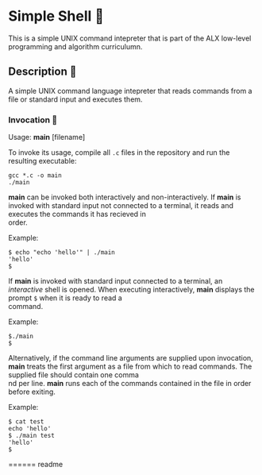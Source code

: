 # Simple Shell :shell:

This is a simple UNIX command intepreter that is part of the ALX low-level programming and algorithm curriculumn.

## Description :speech_balloon:

A simple UNIX command language intepreter that reads commands from a file or standard input and executes them.

### Invocation :running:

Usage: **main** [filename]

To invoke its usage, compile all `.c` files in the repository and run the resulting executable:

```
gcc *.c -o main
./main
```

**main** can be invoked both interactively and non-interactively. If **main** is invoked with standard input not connected to a terminal, it reads and executes the commands it has recieved in\
 order.

Example:
```
$ echo "echo 'hello'" | ./main
'hello'
$
```

If **main** is invoked with standard input connected to a terminal, an *interactive* shell is opened. When executing interactively, **main** displays the prompt `$` when it is ready to read a\
 command.

Example:
```
$./main
$
```

Alternatively, if the command line arguments are supplied upon invocation, **main** treats the first argument as a file from which to read commands. The supplied file should contain one comma\
nd per line. **main** runs each of the commands contained in the file in order before exiting.

Example:
```
$ cat test
echo 'hello'
$ ./main test
'hello'
$
```
======
readme
